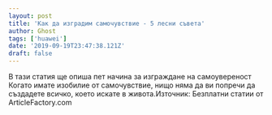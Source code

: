 ```yaml
---
layout: post
title: 'Как да изградим самочувствие - 5 лесни съвета'
author: Ghost
tags: ['huawei']
date: '2019-09-19T23:47:38.121Z'
draft: false
---
```


В тази статия ще опиша пет начина за изграждане на самоувереност Когато имате изобилие от самочувствие, нищо няма да ви попречи да създадете всичко, което искате в живота.Източник: Безплатни статии от ArticleFactory.com
